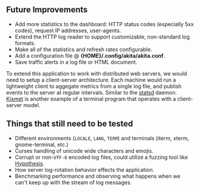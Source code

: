 ## Future Improvements

- Add more statistics to the dashboard: HTTP status codes (especially 5xx codes), request IP addresses, user-agents.
- Extend the HTTP log reader to support customizable, non-standard log formats.
- Make all of the statistics and refresh rates configurable.
- Add a configuration file @ **{HOME}/.config/akita/akita.conf**.
- Save traffic alerts in a log file or HTML document.

To extend this application to work with distributed web servers, we would need to setup a client-server architecture.
Each machine would run a lightweight client to aggegate metrics from a single log file, and publish events to the
server at regular intervals. Similar to the [statsd](https://github.com/etsy/statsd) daemon.
[Kismet](https://www.dd-wrt.com/wiki/index.php/Kismet_Server/Drone) is another example of a terminal program that operates
with a client-server model.

## Things that still need to be tested

- Different environments (``LOCALE``, ``LANG``, ``TERM``) and terminals (iterm, xterm, gnome-terminal, etc.)
- Curses handling of unicode wide characters and emojis.
- Corrupt or non-``UTF-8`` encoded log files, could utilize a fuzzing tool like [Hypothesis](https://github.com/HypothesisWorks/hypothesis-python).
- How server log-rotation behavior effects the application.
- Benchmarking performance and observing what happens when we can't keep up with the stream of log messages.
